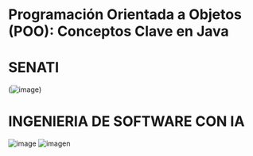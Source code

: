 # Programación Orientada a Objetos (POO): Conceptos Clave en Java
# SENATI
(![image](https://encrypted-tbn0.gstatic.com/images?q=tbn:ANd9GcTUkkUzrgcUkVMHMt3isZ0Cn8i2sCLkpwIZyg&s))
# INGENIERIA DE SOFTWARE CON IA
![image](https://github.com/user-attachments/assets/feac3da2-eac8-40a5-9440-aa57c958ded3)
![imagen](https://img.icons8.com/3d-fluency/94/java-coffee-cup-logo.png)
